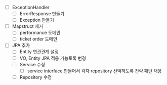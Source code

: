 -[ ] ExceptionHandler
  - [ ] ErrorResponse 만들기
  - [ ] Exception 만들기

-[ ] Mapstruct 제거
  -[ ] performance 도메인
  -[ ] ticket order 도메인

-[ ] JPA 추가
  -[ ] Entity 연관관계 설정
  -[ ] VO, Entity JPA 적용 가능토록 변경
  -[ ] Service 수정
    -[ ] service interface 만들어서 각자 repository 선택하도록 전략 패턴 채용
  -[ ] Repository 수정